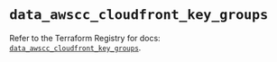 # `data_awscc_cloudfront_key_groups`

Refer to the Terraform Registry for docs: [`data_awscc_cloudfront_key_groups`](https://registry.terraform.io/providers/hashicorp/awscc/0.70.0/docs/data-sources/cloudfront_key_groups).
